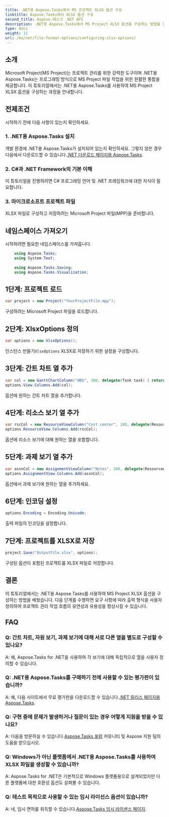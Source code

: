 ```yaml
---
title: .NET용 Aspose.Tasks에서 MS 프로젝트 XLSX 옵션 구성
linktitle: Aspose.Tasks에서 XLSX 옵션 구성
second_title: Aspose.태스크 .NET API
description: .NET용 Aspose.Tasks에서 MS Project XLSX 옵션을 구성하는 방법을 알아보세요. 열, 인코딩 등을 손쉽게 사용자 정의하세요.
type: docs
weight: 11
url: /ko/net/file-format-options/configuring-xlsx-options/
---
```

## 소개
Microsoft Project(MS Project)는 프로젝트 관리를 위한 강력한 도구이며 .NET용 Aspose.Tasks는 프로그래밍 방식으로 MS Project 파일 작업을 위한 원활한 통합을 제공합니다. 이 튜토리얼에서는 .NET용 Aspose.Tasks를 사용하여 MS Project XLSX 옵션을 구성하는 과정을 안내합니다.
## 전제조건
시작하기 전에 다음 사항이 있는지 확인하세요.
### 1. .NET용 Aspose.Tasks 설치
 개발 환경에 .NET용 Aspose.Tasks가 설치되어 있는지 확인하세요. 그렇지 않은 경우 다음에서 다운로드할 수 있습니다.[.NET 다운로드 페이지용 Aspose.Tasks](https://releases.aspose.com/tasks/net/).
### 2. C#과 .NET Framework의 기본 이해
이 튜토리얼을 진행하려면 C# 프로그래밍 언어 및 .NET 프레임워크에 대한 지식이 필요합니다.
### 3. 마이크로소프트 프로젝트 파일
XLSX 파일로 구성하고 저장하려는 Microsoft Project 파일(MPP)을 준비합니다.

## 네임스페이스 가져오기
시작하려면 필요한 네임스페이스를 가져옵니다.
```csharp
    using Aspose.Tasks;
    using System.Text;
    
    using Aspose.Tasks.Saving;
    using Aspose.Tasks.Visualization;
```

## 1단계: 프로젝트 로드
```csharp
var project = new Project("YourProjectFile.mpp");
```
구성하려는 Microsoft Project 파일을 로드합니다.
## 2단계: XlsxOptions 정의
```csharp
var options = new XlsxOptions();
```
 인스턴스 만들기`XlsxOptions` XLSX로 저장하기 위한 설정을 구성합니다.
## 3단계: 간트 차트 열 추가
```csharp
var col = new GanttChartColumn("WBS", 100, delegate(Task task) { return task.Get(Tsk.WBS); });
options.View.Columns.Add(col);
```
옵션에 원하는 간트 차트 열을 추가합니다.
## 4단계: 리소스 보기 열 추가
```csharp
var rscCol = new ResourceViewColumn("Cost center", 100, delegate(Resource resource) { return resource.Get(Rsc.CostCenter); });
options.ResourceView.Columns.Add(rscCol);
```
옵션에 리소스 보기에 대해 원하는 열을 포함합니다.
## 5단계: 과제 보기 열 추가
```csharp
var assnCol = new AssignmentViewColumn("Notes", 200, delegate(ResourceAssignment assignment) { return assignment.Get(Asn.NotesText); });
options.AssignmentView.Columns.Add(assnCol);
```
옵션에서 과제 보기에 원하는 열을 추가하세요.
## 6단계: 인코딩 설정
```csharp
options.Encoding = Encoding.Unicode;
```
출력 파일의 인코딩을 설정합니다.
## 7단계: 프로젝트를 XLSX로 저장
```csharp
project.Save("OutputFile.xlsx", options);
```
구성된 옵션이 포함된 프로젝트를 XLSX 파일로 저장합니다.

## 결론
이 튜토리얼에서는 .NET용 Aspose.Tasks를 사용하여 MS Project XLSX 옵션을 구성하는 방법을 배웠습니다. 다음 단계를 수행하면 요구 사항에 따라 출력 형식을 사용자 정의하여 프로젝트 관리 작업 흐름의 유연성과 유용성을 향상시킬 수 있습니다.
## FAQ

### Q: 간트 차트, 자원 보기, 과제 보기에 대해 서로 다른 열을 별도로 구성할 수 있나요?

A: 예, Aspose.Tasks for .NET을 사용하여 각 보기에 대해 독립적으로 열을 사용자 정의할 수 있습니다.

### Q: .NET용 Aspose.Tasks를 구매하기 전에 사용할 수 있는 평가판이 있습니까?

 A: 예, 다음 사이트에서 무료 평가판을 다운로드할 수 있습니다.[.NET 릴리스 페이지용 Aspose.Tasks](https://releases.aspose.com/).

### Q: 구현 중에 문제가 발생하거나 질문이 있는 경우 어떻게 지원을 받을 수 있나요?

 A: 다음을 방문하실 수 있습니다.[Aspose.Tasks 포럼](https://forum.aspose.com/c/tasks/15) 커뮤니티 및 Aspose 지원 팀의 도움을 받으십시오.

### Q: Windows가 아닌 플랫폼에서 .NET용 Aspose.Tasks를 사용하여 XLSX 파일을 생성할 수 있습니까?

A: Aspose.Tasks for .NET은 기본적으로 Windows 플랫폼용으로 설계되었지만 다른 플랫폼에 대한 호환성 옵션도 살펴볼 수 있습니다.

### Q: 테스트 목적으로 사용할 수 있는 임시 라이선스 옵션이 있습니까?

 A: 네, 임시 면허를 취득할 수 있습니다.[Aspose.Tasks 임시 라이센스 페이지](https://purchase.aspose.com/temporary-license/).
